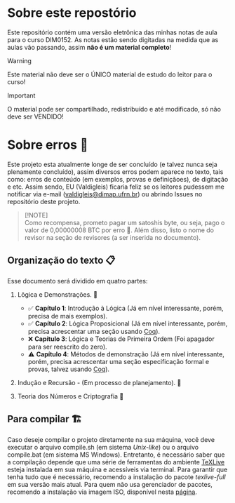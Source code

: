 # Sobre este repostório

Este repositório contém uma versão eletrônica das minhas notas de aula para o curso DIM0152. As notas estão sendo digitadas na medida que as aulas vão passando, assim **não é um material completo**!

> [!WARNING]
> Este material não deve ser o ÚNICO material de estudo do leitor para o curso!

> [!IMPORTANT]  
> O material pode ser compartilhado, redistribuído e até modificado, só não deve ser VENDIDO!

# Sobre erros 🧻

Este projeto esta atualmente longe de ser concluído (e talvez nunca seja plenamente concluído), assim diversos erros podem aparece no texto, tais como: erros de conteúdo (em exemplos, provas e definiçãoes), de digitação e etc. Assim sendo, EU (Valdigleis) ficaria feliz se os leitores pudessem me notificar via e-mail (valdigleis@dimap.ufrn.br) ou abrindo  Issues no repositório deste projeto. 

> [!NOTE]\
> Como recompensa, prometo pagar um satoshis byte, ou seja, pago o valor de 0,00000008 BTC por erro 🤑. Além disso, listo o nome do revisor na seção de revisores (a ser inserida no documento).

## Organização do texto 📋

Esse documento será dividido em quatro partes:

1. Lõgica e Demonstrações. 🧱
    
    - ✅ **Capítulo 1**: Introdução à Lógica (Já em nível interessante, porém, precisa de mais exemplos).
    - ✅ **Capítulo 2**: Lógica Proposicional (Já em nível interessante, porém, precisa acrescentar uma seção usando [Coq](https://rocq-prover.org/)).
    - ❌ **Capítulo 3**: Lógica e Teorias de Primeira Ordem (Foi apagador para ser reescrito do zero).
    - ⚠️ **Capítulo 4**: Métodos de demonstração (Já em nível interessante, porém, precisa acrescentar uma seção especificação formal e provas, talvez usando [Coq](https://rocq-prover.org/)).

2. Indução e Recursão - (Em processo de planejamento). 🚧
3. Teoria dos Números e Criptografia 🛑 

## Para compilar 🏗️

Caso deseje compilar o projeto diretamente na sua máquina, você deve executar o arquivo compile.sh (em sistema *Unix-like*) ou o arquivo compile.bat (em sistema MS Windows). Entretanto, é necessário saber que a compilação depende que uma série de ferramentas do ambiente [TeXLive](https://www.tug.org/texlive/) esteja instalada em sua máquina e acessíveis via terminal. Para garantir que tenha tudo que é necessário, recomendo a instalação do pacote *texlive-full* em sua versão mais atual. Para quem não usa gerenciador de pacotes, recomendo a instalação via imagem ISO, disponível nesta [página](https://www.tug.org/texlive/acquire-iso.html).